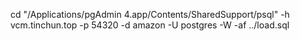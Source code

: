 cd 
"/Applications/pgAdmin 4.app/Contents/SharedSupport/psql" -h vcm.tinchun.top -p 54320 -d amazon -U postgres -W -af ../load.sql